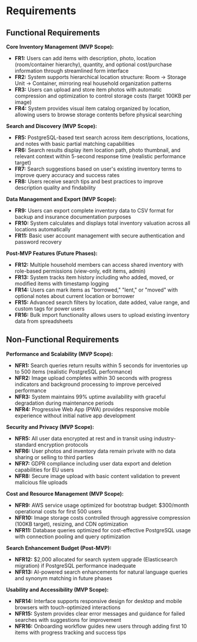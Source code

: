 # Requirements

## Functional Requirements

**Core Inventory Management (MVP Scope):**
- **FR1:** Users can add items with description, photo, location (room/container hierarchy), quantity, and optional cost/purchase information through streamlined form interface
- **FR2:** System supports hierarchical location structure: Room → Storage Unit → Container, mirroring real household organization patterns
- **FR3:** Users can upload and store item photos with automatic compression and optimization to control storage costs (target 100KB per image)
- **FR4:** System provides visual item catalog organized by location, allowing users to browse storage contents before physical searching

**Search and Discovery (MVP Scope):**
- **FR5:** PostgreSQL-based text search across item descriptions, locations, and notes with basic partial matching capabilities
- **FR6:** Search results display item location path, photo thumbnail, and relevant context within 5-second response time (realistic performance target)
- **FR7:** Search suggestions based on user's existing inventory terms to improve query accuracy and success rates
- **FR8:** Users receive search tips and best practices to improve description quality and findability

**Data Management and Export (MVP Scope):**
- **FR9:** Users can export complete inventory data to CSV format for backup and insurance documentation purposes
- **FR10:** System calculates and displays total inventory valuation across all locations automatically
- **FR11:** Basic user account management with secure authentication and password recovery

**Post-MVP Features (Future Phases):**
- **FR12:** Multiple household members can access shared inventory with role-based permissions (view-only, edit items, admin)
- **FR13:** System tracks item history including who added, moved, or modified items with timestamp logging
- **FR14:** Users can mark items as "borrowed," "lent," or "moved" with optional notes about current location or borrower
- **FR15:** Advanced search filters by location, date added, value range, and custom tags for power users
- **FR16:** Bulk import functionality allows users to upload existing inventory data from spreadsheets

## Non-Functional Requirements

**Performance and Scalability (MVP Scope):**
- **NFR1:** Search queries return results within 5 seconds for inventories up to 500 items (realistic PostgreSQL performance)
- **NFR2:** Image upload completes within 30 seconds with progress indicators and background processing to improve perceived performance
- **NFR3:** System maintains 99% uptime availability with graceful degradation during maintenance periods
- **NFR4:** Progressive Web App (PWA) provides responsive mobile experience without initial native app development

**Security and Privacy (MVP Scope):**
- **NFR5:** All user data encrypted at rest and in transit using industry-standard encryption protocols
- **NFR6:** User photos and inventory data remain private with no data sharing or selling to third parties
- **NFR7:** GDPR compliance including user data export and deletion capabilities for EU users
- **NFR8:** Secure image upload with basic content validation to prevent malicious file uploads

**Cost and Resource Management (MVP Scope):**
- **NFR9:** AWS service usage optimized for bootstrap budget: $300/month operational costs for first 500 users
- **NFR10:** Image storage costs controlled through aggressive compression (100KB target), resizing, and CDN optimization
- **NFR11:** Database queries optimized for cost-effective PostgreSQL usage with connection pooling and query optimization

**Search Enhancement Budget (Post-MVP):**
- **NFR12:** $2,000 allocated for search system upgrade (Elasticsearch migration) if PostgreSQL performance inadequate
- **NFR13:** AI-powered search enhancements for natural language queries and synonym matching in future phases

**Usability and Accessibility (MVP Scope):**
- **NFR14:** Interface supports responsive design for desktop and mobile browsers with touch-optimized interactions
- **NFR15:** System provides clear error messages and guidance for failed searches with suggestions for improvement
- **NFR16:** Onboarding workflow guides new users through adding first 10 items with progress tracking and success tips
